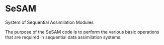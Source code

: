 # SeSAM
System of Sequential Assimilation Modules

The purpose of the SeSAM code is to perform the various basic operations that are required in sequential data assimilation systems.
